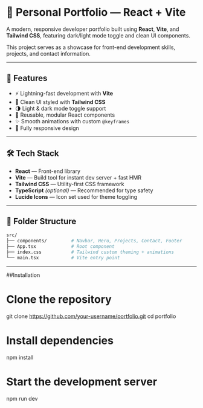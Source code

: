 # 💼 Personal Portfolio — React + Vite

A modern, responsive developer portfolio built using **React**, **Vite**, and **Tailwind CSS**, featuring dark/light mode toggle and clean UI components.

This project serves as a showcase for front-end development skills, projects, and contact information.

---

## 🚀 Features

- ⚡️ Lightning-fast development with **Vite**
- 🎨 Clean UI styled with **Tailwind CSS**
- 🌗 Light & dark mode toggle support
- 🧩 Reusable, modular React components
- ✨ Smooth animations with custom `@keyframes`
- 📱 Fully responsive design

---

## 🛠 Tech Stack

- **React** — Front-end library
- **Vite** — Build tool for instant dev server + fast HMR
- **Tailwind CSS** — Utility-first CSS framework
- **TypeScript** *(optional)* — Recommended for type safety
- **Lucide Icons** — Icon set used for theme toggling

---

## 📁 Folder Structure

```bash
src/
├── components/         # Navbar, Hero, Projects, Contact, Footer
├── App.tsx             # Root component
├── index.css           # Tailwind custom theming + animations
└── main.tsx            # Vite entry point
```

---

##Installation
# Clone the repository
git clone https://github.com/your-username/portfolio.git
cd portfolio

# Install dependencies
npm install

# Start the development server
npm run dev

